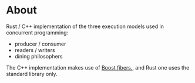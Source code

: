 # About

Rust / C++ implementation of the three execution models used in concurrent programming:
- producer / consumer
- readers / writers
- dining philosophers

The C++ implementation makes use of [Boost fibers.](https://www.boost.org/doc/libs/1_74_0/libs/fiber/doc/html/index.html), and Rust one uses the standard library only.